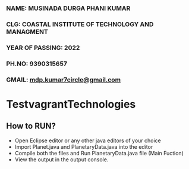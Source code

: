 ### NAME: MUSINADA DURGA PHANI KUMAR
### CLG: COASTAL INSTITUTE OF TECHNOLOGY AND MANAGMENT
### YEAR OF PASSING: 2022
### PH.NO: 9390315657
### GMAIL: mdp.kumar7circle@gmail.com


# TestvagrantTechnologies
## How to RUN?

- Open Eclipse editor or any other java editors of your choice
- Import Planet.java and PlanetaryData.java into the editor
- Compile both the files and Run PlanetaryData.java file (Main Fuction)
- View the output in the output console.
